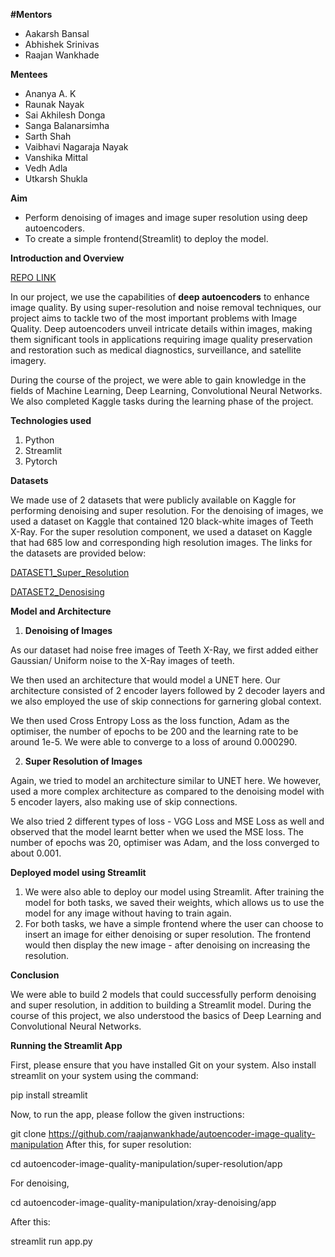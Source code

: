 **#Mentors**

- Aakarsh Bansal
- Abhishek Srinivas
- Raajan Wankhade

**Mentees**

- Ananya A. K
- Raunak Nayak
- Sai Akhilesh Donga
- Sanga Balanarsimha
- Sarth Shah
- Vaibhavi Nagaraja Nayak
- Vanshika Mittal
- Vedh Adla
- Utkarsh Shukla

**Aim**

- Perform denoising of images and image super resolution using deep autoencoders.
- To create a simple frontend(Streamlit) to deploy the model.

**Introduction and Overview**

[REPO LINK](https://github.com/raajanwankhade/autoencoder-image-quality-manipulation)

In our project, we use the capabilities of **deep autoencoders** to enhance image quality. By using super-resolution and noise removal techniques, our project aims to tackle two of the most important problems with Image Quality. Deep autoencoders unveil intricate details within images, making them significant tools in applications requiring image quality preservation and restoration such as medical diagnostics, surveillance, and satellite imagery.

During the course of the project, we were able to gain knowledge in the fields of Machine Learning, Deep Learning, Convolutional Neural Networks. We also completed Kaggle tasks during the learning phase of the project.

**Technologies used**

1. Python
1. Streamlit
1. Pytorch


**Datasets**

We made use of 2 datasets that were publicly available on Kaggle for performing denoising and super resolution. For the denoising of images, we used a dataset on Kaggle that contained 120 black-white images of Teeth X-Ray. For the super resolution component, we used a dataset on Kaggle that had 685 low and corresponding high resolution images. The links for the datasets are provided below:

[DATASET1_Super_Resolution](https://www.kaggle.com/datasets/adityachandrasekhar/image-super-resolution)

[DATASET2_Denosising](https://www.kaggle.com/datasets/parthplc/medical-image-dataset)


**Model and Architecture**

1. **Denoising of Images**

As our dataset had noise free images of Teeth X-Ray, we first added either Gaussian/ Uniform noise to the X-Ray images of teeth.

We then used an architecture that would model a UNET here. Our architecture consisted of 2 encoder layers followed by 2 decoder layers and we also employed the use of skip connections for garnering global context.

We then used Cross Entropy Loss as the loss function, Adam as the optimiser, the number of epochs to be 200 and the learning rate to be around 1e-5. We were able to converge to a loss of around 0.000290.

2. **Super Resolution of Images**

Again, we tried to model an architecture similar to UNET here. We however, used a more complex architecture as compared to the denoising model with 5 encoder layers, also making use of skip connections.

We also tried 2 different types of loss - VGG Loss and MSE Loss as well and observed that the model learnt better when we used the MSE loss. The number of epochs was 20, optimiser was Adam, and the loss converged to about 0.001.

**Deployed model using Streamlit**

1. We were also able to deploy our model using Streamlit. After training the model for both tasks, we saved their weights, which allows us to use the model for any image without having to train again.
1. For both tasks, we have a simple frontend where the user can choose to insert an image for either denoising or super resolution. The frontend would then display the new image - after denoising on increasing the resolution.

**Conclusion**

We were able to build 2 models that could successfully perform denoising and super resolution, in addition to building a Streamlit model. During the course of this project, we also understood the basics of Deep Learning and Convolutional Neural Networks.

**Running the Streamlit App**

First, please ensure that you have installed Git on your system. Also install streamlit on your system using the command:

pip install streamlit

Now, to run the app, please follow the given instructions:

git clone https://github.com/raajanwankhade/autoencoder-image-quality-manipulation After this, for super resolution:

cd autoencoder-image-quality-manipulation/super-resolution/app

For denoising,

cd autoencoder-image-quality-manipulation/xray-denoising/app

After this:

streamlit run app.py



